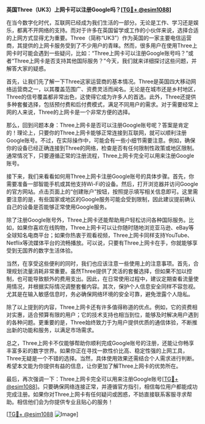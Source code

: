 **英国Three（UK3）上网卡可以注册Google吗？[[TG💪+ @esim1088](https://t.me/s/esim1088)]**

在当今数字化时代，互联网已经成为我们生活的一部分。无论是工作、学习还是娱乐，都离不开网络的支持。而对于许多在英国留学或工作的小伙伴来说，选择合适的上网方式显得尤为重要。Three（简称“UK3”）作为英国的一家主要电信运营商，其提供的上网卡服务受到了不少用户的青睐。然而，很多用户在使用Three上网卡时可能会遇到一些疑问，比如：“Three上网卡可以注册Google账号吗？”或者“Three上网卡是否支持其他国际服务？”今天，我们就来详细探讨这些问题，并解答大家的疑惑。

首先，让我们先了解一下Three这家运营商的基本情况。Three是英国四大移动网络运营商之一，以其覆盖范围广、资费灵活而闻名。无论是在城市还是乡村地区，Three的信号覆盖都非常出色，这使得它成为许多人的首选。此外，Three还提供多种套餐选择，包括预付费和后付费模式，满足不同用户的需求。对于需要经常上网的人来说，Three的上网卡是一个非常方便的选择。

那么，回到问题本身：Three上网卡是否可以注册Google账号呢？答案是肯定的！理论上，只要你的Three上网卡能够正常连接到互联网，就可以顺利注册Google账号。不过，在实际操作中，可能会有一些小细节需要注意。例如，确保你的设备已经正确连接到Three的网络，检查是否有任何限制性政策或地区限制。通常情况下，只要遵循正常的注册流程，Three上网卡完全可以用来注册Google账号。

接下来，我们来看看如何用Three上网卡注册Google账号的具体步骤。首先，你需要准备一部智能手机或其他支持Wi-Fi的设备。然后，打开浏览器并访问Google的官方网站。点击页面上的“创建账户”按钮，按照提示填写相关信息即可。这里需要注意的是，有些国家或地区的Google服务可能会受到限制，因此建议提前确认自己的设备是否能够正常使用Google服务。

除了注册Google账号外，Three上网卡还能帮助用户轻松访问各种国际服务。比如，如果你喜欢在线购物，Three上网卡可以让你随时随地浏览亚马逊、eBay等全球知名电商平台；如果你热衷于观看视频，Three上网卡同样支持YouTube、Netflix等流媒体平台的流畅播放。可以说，只要有Three上网卡在手，你就能够享受到无国界的数字生活体验。

当然，在享受这些便利的同时，我们也应该注意一些使用上的注意事项。首先，合理规划流量消耗非常重要。虽然Three提供了灵活的套餐选择，但如果不加以控制，也可能导致额外的费用支出。因此，在日常使用过程中，建议定期查看流量使用情况，并根据实际情况调整套餐内容。其次，保护个人信息安全同样不容忽视。尤其是在输入敏感信息时，务必确保网络环境的安全可靠，避免泄露个人隐私。

除了以上提到的内容，Three上网卡还有许多值得称道的优点。例如，它的资费相对实惠，适合预算有限的用户；它的技术支持也相当到位，能够及时解决用户遇到的各种问题。更重要的是，Three始终致力于为用户提供优质的通信体验，不断推出新的功能和服务，以满足市场需求。

总之，Three上网卡不仅能够帮助你顺利完成Google账号的注册，还能让你畅享丰富多彩的数字世界。如果你正在寻找一款性价比高、稳定性强的上网工具，Three无疑是一个不错的选择。当然，具体使用效果还需结合个人需求进行判断。希望本文能为你提供有益的信息，让你更加了解Three上网卡的优势所在。

最后，再次强调一下：Three上网卡完全可以用来注册Google账号[[TG💪+ @esim1088](https://t.me/s/esim1088)]。只要确保网络连接正常，并遵循官方指引，相信每位用户都能成功完成注册。如果你对Three上网卡有任何疑问或困惑，不妨直接联系客服寻求帮助。相信他们会为你提供专业且贴心的服务！

[[TG💪+ @esim1088](https://t.me/s/esim1088) ![Image](https://i.postimg.cc/4NQfJmqS/Snipaste-2025-05-13-00-14-12.png)]